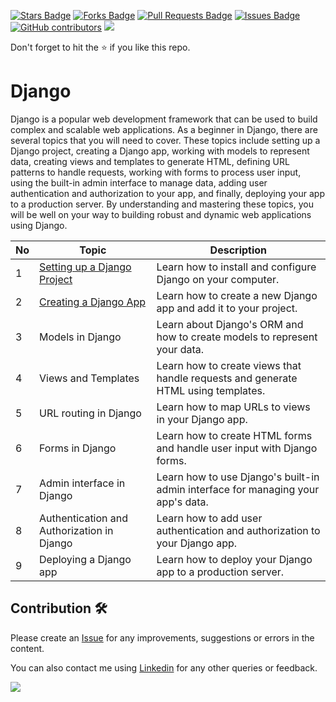 <a href="https://github.com/drshahizan/python-web/stargazers"><img src="https://img.shields.io/github/stars/drshahizan/python-web" alt="Stars Badge"/></a>
<a href="https://github.com/drshahizan/python-web/network/members"><img src="https://img.shields.io/github/forks/drshahizan/python-web" alt="Forks Badge"/></a>
<a href="https://github.com/drshahizan/python-web/pulls"><img src="https://img.shields.io/github/issues-pr/drshahizan/python-web" alt="Pull Requests Badge"/></a>
<a href="https://github.com/drshahizan/python-web/issues"><img src="https://img.shields.io/github/issues/drshahizan/python-web" alt="Issues Badge"/></a>
<a href="https://github.com/drshahizan/python-web/graphs/contributors"><img alt="GitHub contributors" src="https://img.shields.io/github/contributors/drshahizan/python-web?color=2b9348"></a>
![](https://visitor-badge.glitch.me/badge?page_id=drshahizan/python-web)

Don't forget to hit the :star: if you like this repo.
# Django

Django is a popular web development framework that can be used to build complex and scalable web applications. As a beginner in Django, there are several topics that you will need to cover. These topics include setting up a Django project, creating a Django app, working with models to represent data, creating views and templates to generate HTML, defining URL patterns to handle requests, working with forms to process user input, using the built-in admin interface to manage data, adding user authentication and authorization to your app, and finally, deploying your app to a production server. By understanding and mastering these topics, you will be well on your way to building robust and dynamic web applications using Django.

| No | Topic | Description |
|----|---------------|---------------------------|
| 1 | [Setting up a Django Project](topic/1-setting.md) | Learn how to install and configure Django on your computer. |
| 2 | [Creating a Django App](topic/2-create.md) | Learn how to create a new Django app and add it to your project. |
| 3 | Models in Django | Learn about Django's ORM and how to create models to represent your data. |
| 4 | Views and Templates | Learn how to create views that handle requests and generate HTML using templates. |
| 5 | URL routing in Django | Learn how to map URLs to views in your Django app. |
| 6 | Forms in Django | Learn how to create HTML forms and handle user input with Django forms. |
| 7 | Admin interface in Django | Learn how to use Django's built-in admin interface for managing your app's data. |
| 8 | Authentication and Authorization in Django | Learn how to add user authentication and authorization to your Django app. |
| 9 | Deploying a Django app | Learn how to deploy your Django app to a production server. |

## Contribution 🛠️
Please create an [Issue](https://github.com/drshahizan/python-web/issues) for any improvements, suggestions or errors in the content.

You can also contact me using [Linkedin](https://www.linkedin.com/in/drshahizan/) for any other queries or feedback.

![](https://visitor-badge.glitch.me/badge?page_id=drshahizan)

